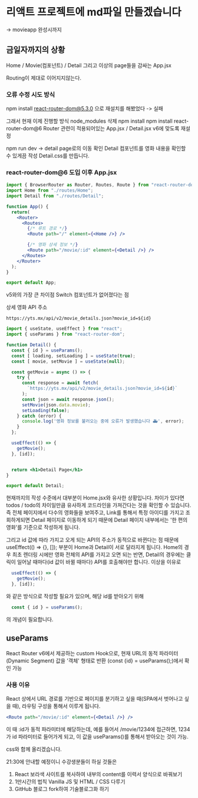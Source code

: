 # 리액트 프로젝트에 md파일 만들겠습니다
-> movieapp 완성시까지

## 금일자까지의 상황
Home / Movie(컴포넌트) / Detail
그리고 이상의 page들을 감싸는 App.jsx

Routing이 제대로 이어지지않는다.

### 오류 수정 시도 방식
npm install react-router-dom@5.3.0
으로 재설치를 해봤었다 -> 실패

그래서 현재 이제 진행할 방식
node_modules 삭제
npm install
npm install react-router-dom@6
Router 관련이 적용되어있는 App.jsx / Detail.jsx
v6에 맞도록 재설정

npm run dev -> detail page로의 이동 확인
Detail 컴포넌트를 영화 내용을 확인할 수 있게끔 작성
Detail.css를 만듭니다.

### react-router-dom@6 도입 이후 App.jsx
```jsx
import { BrowserRouter as Router, Routes, Route } from "react-router-dom";
import Home from "./routes/Home";
import Detail from "./routes/Detail";

function App() {
  return(
    <Router>
      <Routes>
        {/* 루트 경로 */}
        <Route path="/" element={<Home />} />

        {/* 영화 상세 정보 */}
        <Route path="/movie/:id" element={<Detail />} />
      </Routes>
    </Router>
  );
}

export default App;
```
v5와의 가장 큰 차이점 Switch 컴포넌트가 없어졌다는 점


상세 영화 API 주소

`https://yts.mx/api/v2/movie_details.json?movie_id=${id}`

```jsx
import { useState, useEffect } from "react";
import { useParams } from "react-router-dom";

function Detail() {
  const { id } = useParams();
  const [ loading, setLoading ] = useState(true);
  const [ movie, setMovie ] = useState(null);

  const getMovie = async () => {
    try {
      const response = await fetch(
        `https://yts.mx/api/v2/movie_details.json?movie_id=${id}`
      );
      const json = await response.json();
      setMovie(json.data.movie);
      setLoading(false);
    } catch (error) {
      console.log('영화 정보를 불러오는 중에 오류가 발생했습니다 🚑', error);
    }
  };

  useEffect(() => {
    getMovie();
  }, [id]); 


  return <h1>Detail Page</h1>
}

export default Detail;
```

현재까지의 작성 수준에서 대부분이 Home.jsx와 유사한 상황입니다. 차이가 있다면
todos / todo의 차이일만큼 유사하게 코드라인을 가져간다는 것을 확인할 수 있습니다.
즉 전체 페이지에서 다수의 영화들을 보여주고, Link를 통해서 특정 아이디를 가지고 조회하게되면 Detail 페이지로 이동하게 되기 때문에 Detail 페이지 내부에서는 '한 편의 영화'를 기준으로 작성하게 됩니다.

그리고 id 값에 따라 가지고 오게 되는 API의 주소가 동적으로 바뀐다는 점 때문에
useEffect(() => {}, []); 부분이 Home과 Detail이 서로 달라지게 됩니다.
Home의 경우 최초 렌더링 시에만 영화 전체의 API를 가지고 오면 되는 반면,
Detail의 경우에는 클릭이 일어날 때마다(id 값이 바뀔 때마다) API를 호출해야만 합니다.
이상을 이유로
```jsx
  useEffect(() => {
    getMovie();
  }, [id]); 
```
와 같은 방식으로 작성할 필요가 있으며, 해당 id를 받아오기 위해

```jsx
  const { id } = useParams();
```
의 개념이 필요합니다.

## useParams
React Router v6에서 제공하는 custom Hook으로, 현재 URL의 동적 파라미터(Dynamic Segment) 값을 '객체' 형태로 반환 (const {id} = useParams();)에서 확인 가능

### 사용 이유
React 상에서 URL 경로를 기반으로 페이지를 분기하고 싶을 때(SPA에서 벗어나고 싶을 때), 라우팅 구성을 통해서 이루게 됩니다.

```jsx
<Route path="/movie/:id" element={<Detail />} />
```
이 때 :id가 동적 파라미터에 해당하는데, 예를 들어서 /movie/1234에 접근하면,
1234가 id 파라미터로 들어가게 되고, 이 값을 useParams()를 통해서 받아오는 것이 가능.

css와 함께 올리겠습니다.

21:30에 안내할 예정이니
수강생분들이 하실 것들은

1. React 보라색 사이트를 복사하여 내부의 content를 이력서 양식으로 바꿔보기
2. 1만시간의 법칙 Vanilla JS 및 HTML / CSS 다루기
3. GitHub 블로그 fork하여 기술블로그화 하기
